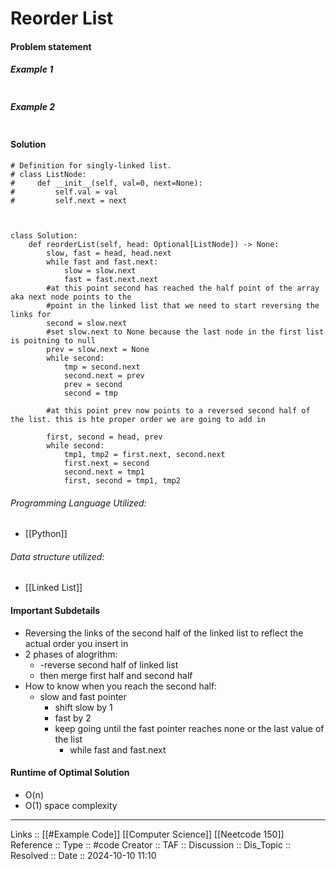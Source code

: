 # Reorder List

#### Problem statement


##### Example 1
```
```
##### Example 2
```
```
#### Solution
```
# Definition for singly-linked list.
# class ListNode:
#     def __init__(self, val=0, next=None):
#         self.val = val
#         self.next = next

  

class Solution:
    def reorderList(self, head: Optional[ListNode]) -> None:
        slow, fast = head, head.next
        while fast and fast.next:
            slow = slow.next
            fast = fast.next.next
        #at this point second has reached the half point of the array aka next node points to the
        #point in the linked list that we need to start reversing the links for
        second = slow.next
        #set slow.next to None because the last node in the first list is poitning to null
        prev = slow.next = None
        while second:
            tmp = second.next
            second.next = prev
            prev = second
            second = tmp

        #at this point prev now points to a reversed second half of the list. this is hte proper order we are going to add in

        first, second = head, prev
        while second:
            tmp1, tmp2 = first.next, second.next
            first.next = second
            second.next = tmp1
            first, second = tmp1, tmp2
```

###### Programming Language Utilized:
- [[Python]]
###### Data structure utilized:

- [[Linked List]]
#### Important Subdetails

- Reversing the links of the second half of the linked list to reflect the actual order you insert in
- 2 phases of alogrithm:
	- -reverse second half of linked list
	- then merge first half and second half
- How to know when you reach the second half:
	- slow and fast pointer
		- shift slow by 1
		- fast by 2
		- keep going until the fast pointer reaches none or the last value of the list
			- while fast and fast.next

#### Runtime of Optimal Solution

- O(n)
- O(1) space complexity
---
Links :: [[#Example Code]] [[Computer Science]] [[Neetcode 150]]
Reference ::
Type :: #code
Creator ::
TAF ::
Discussion ::
Dis_Topic :: 
Resolved ::
Date :: 2024-10-10 11:10
